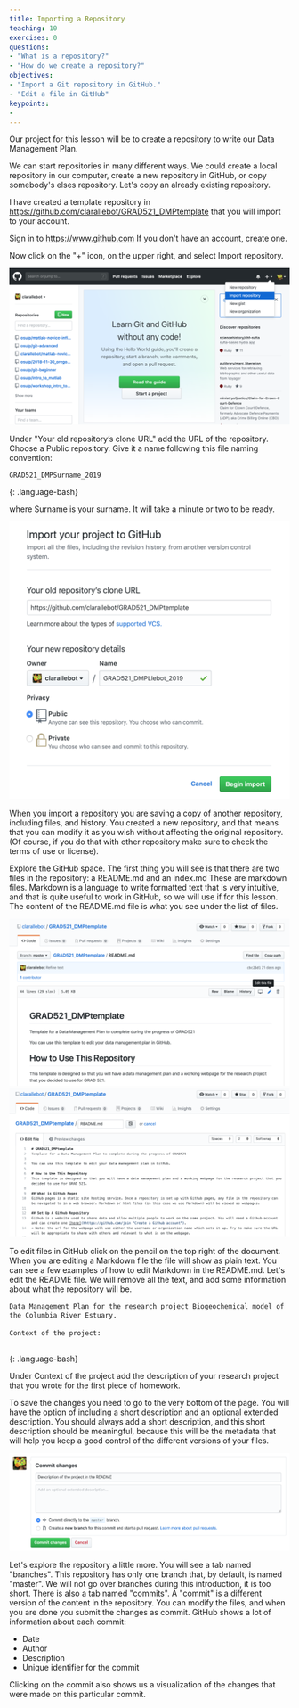 ```yaml
---
title: Importing a Repository
teaching: 10
exercises: 0
questions:
- "What is a repository?"
- "How do we create a repository?"
objectives:
- "Import a Git repository in GitHub."
- "Edit a file in GitHub"
keypoints:
- 
---
```



Our project for this lesson will be to create a repository to write our Data Management Plan. 

We can start repositories in many different ways. We could create a local repository in our computer, create a new repository in GitHub, or copy somebody's elses repository. Let's copy an already existing repository. 

I have created a template repository in https://github.com/clarallebot/GRAD521_DMPtemplate that you will import to your account.

Sign in to https://www.github.com If you don't have an account, create one. 

Now click on the "+" icon, on the upper right, and select Import repository. 

![importbutton](../fig/import_importbutton.png)

Under "Your old repository’s clone URL" add the URL of the repository. Choose a Public repository. Give it a name following this file naming convention: 

~~~
GRAD521_DMPSurname_2019 
~~~
{: .language-bash}

where Surname is your surname. It will take a minute or two to be ready.

![importform](../fig/import_importform.png)

When you import a repository you are saving a copy of another repository, including files, and history. You created a new repository, and that means that you can modify it as you wish without affecting the original repository. (Of course, if you do that with other repository make sure to check the terms of use or license).

Explore the GitHub space. The first thing you will see is that there are two files in the repository: a README.md and an index.md These are markdown files. Markdown is a language to write formatted text that is very intuitive, and that is quite useful to work in GitHub, so we will use if for this lesson. The content of the README.md file is what you see under the list of files. 

![markdownrendered](../fig/import_readmemarkdown.png)
![markdownplaintext](../fig/import_readmeplaintext.png)

To edit files in GitHub click on the pencil on the top right of the document. When you are editing a Markdown file the file will show as plain text. You can see a few examples of how to edit Markdown in the README.md. Let's edit the README file. We will remove all the text, and add some information about what the repository will be. 

~~~
Data Management Plan for the research project Biogeochemical model of the Columbia River Estuary.

Context of the project:


~~~
{: .language-bash}

Under Context of the project add the description of your research project that you wrote for the first piece of homework.

To save the changes you need to go to the very bottom of the page. You will have the option of including a short description and an optional extended description. You should always add a short description, and this short description should be meaningful, because this will be the metadata that will help you keep a good control of the different versions of your files.

![commitchanges](../fig/import_commit_changes.png)

Let's explore the repository a little more. You will see a tab named "branches". This repository has only one branch that, by default, is named "master". We will not go over branches during this introduction, it is too short. There is also a tab named "commits". A "commit" is a different version of the content in the repository. You can modify the files, and when you are done you submit the changes as commit. GitHub shows a lot of information about each commit:
* Date
* Author
* Description
* Unique identifier for the commit

Clicking on the commit also shows us a visualization of the changes that were made on this particular commit. 





